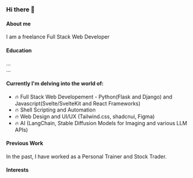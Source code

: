 ### Hi there 👋

#### About me
I am a freelance Full Stack Web Developer

#### Education
...  
...  

#### Currently I'm delving into the world of:
- 🔥 Full Stack Web Developement - Python(Flask and Django) and Javascript(Svelte/SvelteKit and React Frameworks)
- 🔥 Shell Scripting and Automation
- 🔥 Web Design and UI/UX (Tailwind.css, shadcnui, Figma)
- 🔥 AI (LangChain, Stable Diffusion Models for Imaging and various LLM APIs)

#### Previous Work
In the past, I have worked as a Personal Trainer and Stock Trader.

#### Interests
<!--I'm an avid futurist-->

<!--
**codehath/codehath** is a ✨ _special_ ✨ repository because its `README.md` (this file) appears on your GitHub profile.

Here are some ideas to get you started:

- 🔭 I’m currently working on ...
- 🌱 I’m currently learning Javascript (Svelte/SvelteKit and React Frameworks) and how to use AI (Stable Diffusion Models and LLM APIs)
- 👯 I’m looking to collaborate on AI/Automation projects
- 🤔 I’m looking for help with ...
- 💬 Ask me about ...
- 📫 How to reach me: ...
- ⚡ Fun fact: ...


Futurism
-->
